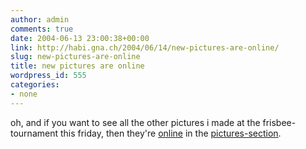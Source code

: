 ```yaml
---
author: admin
comments: true
date: 2004-06-13 23:00:38+00:00
link: http://habi.gna.ch/2004/06/14/new-pictures-are-online/
slug: new-pictures-are-online
title: new pictures are online
wordpress_id: 555
categories:
- none
---
```


oh, and if you want to see all the other pictures i made at the frisbee-tournament this friday, then they're [online](http://habi.gna.ch/pics/Frisbeeturnier/) in the [pictures-section](http://habi.gna.ch/pics/).
